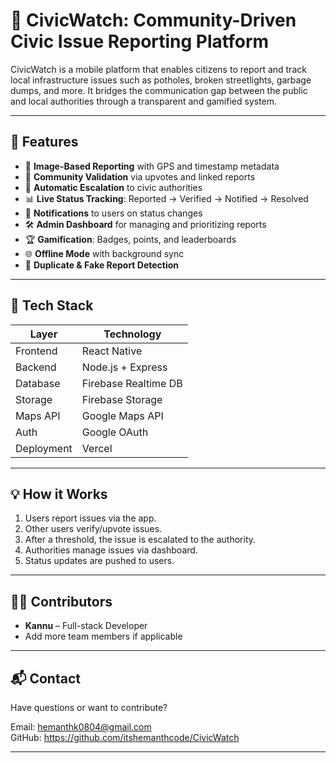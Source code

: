 # 🚀 CivicWatch: Community-Driven Civic Issue Reporting Platform

CivicWatch is a mobile platform that enables citizens to report and track local infrastructure issues such as potholes, broken streetlights, garbage dumps, and more. It bridges the communication gap between the public and local authorities through a transparent and gamified system.

---

## 📱 Features

- 📸 **Image-Based Reporting** with GPS and timestamp metadata  
- 👥 **Community Validation** via upvotes and linked reports  
- 🚨 **Automatic Escalation** to civic authorities  
- 📊 **Live Status Tracking**: Reported → Verified → Notified → Resolved  
- 🔔 **Notifications** to users on status changes  
- 🛠 **Admin Dashboard** for managing and prioritizing reports  
- 🏆 **Gamification**: Badges, points, and leaderboards  
- 🌐 **Offline Mode** with background sync  
- 🧹 **Duplicate & Fake Report Detection**

---

## 🔧 Tech Stack

| Layer      | Technology           |
|------------|----------------------|
| Frontend   | React Native         |
| Backend    | Node.js + Express    |
| Database   | Firebase Realtime DB |
| Storage    | Firebase Storage     |
| Maps API   | Google Maps API      |
| Auth       | Google OAuth         |
| Deployment | Vercel               |

---

## 💡 How it Works

1. Users report issues via the app.
2. Other users verify/upvote issues.
3. After a threshold, the issue is escalated to the authority.
4. Authorities manage issues via dashboard.
5. Status updates are pushed to users.

---

## 👨‍💻 Contributors

- **Kannu** – Full-stack Developer  
- Add more team members if applicable

---

## 📬 Contact

Have questions or want to contribute?

Email: hemanthk0804@gmail.com  
GitHub: https://github.com/itshemanthcode/CivicWatch

---
